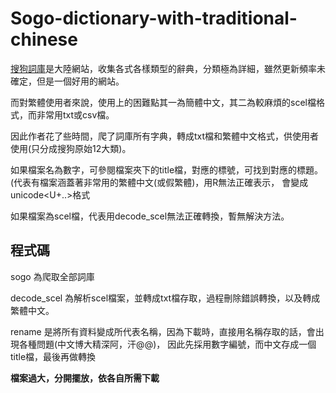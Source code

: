 # Sogo-dictionary-with-traditional-chinese

[搜狗詞庫](https://pinyin.sogou.com/dict/)是大陸網站，收集各式各樣類型的辭典，分類極為詳細，雖然更新頻率未確定，但是一個好用的網站。

而對繁體使用者來說，使用上的困難點其一為簡體中文，其二為較麻煩的scel檔格式，而非常用txt或csv檔。

因此作者花了些時間，爬了詞庫所有字典，轉成txt檔和繁體中文格式，供使用者使用(只分成搜狗原始12大類)。

如果檔案名為數字，可參閱檔案夾下的title檔，對應的標號，可找到對應的標題。(代表有檔案涵蓋著非常用的繁體中文(或假繁體)，用R無法正確表示，
會變成unicode<U+..>格式

如果檔案為scel檔，代表用decode_scel無法正確轉換，暫無解決方法。

## 程式碼

sogo 為爬取全部詞庫

decode_scel 為解析scel檔案，並轉成txt檔存取，過程刪除錯誤轉換，以及轉成繁體中文。

rename 是將所有資料變成所代表名稱，因為下載時，直接用名稱存取的話，會出現各種問題(中文博大精深阿，汗@@)，
因此先採用數字編號，而中文存成一個title檔，最後再做轉換


**檔案過大，分開擺放，依各自所需下載**
